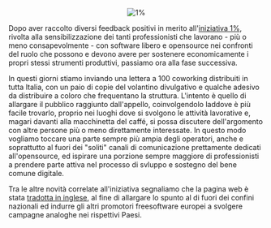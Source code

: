 <!--
.. title: 1% per 100 Coworking
.. slug: 1-per-100-coworking
.. date: 2017-03-16 00:00:00
.. tags: 
.. category: 
.. link: 
.. description: 
.. type: text
.. image_copy: 
.. previewimage:
-->

<p style="text-align: center">
<img src="/assets/posts/images/flyers_1percento.jpg" alt="1%">
</p>

<p>
Dopo aver raccolto diversi feedback positivi in merito all'<a href="{% link _posts/2017-01-10-1.md %}">iniziativa 1%</a>, rivolta alla sensibilizzazione dei tanti professionisti che lavorano - più o meno consapevolmente - con software libero e opensource nei confronti del ruolo che possono e devono avere per sostenere economicamente i propri stessi strumenti produttivi, passiamo ora alla fase successiva.
</p>

<p>
In questi giorni stiamo inviando una lettera a 100 coworking distribuiti in tutta Italia, con un paio di copie del volantino divulgativo e qualche adesivo da distribuire a coloro che frequentano la struttura. L'intento è quello di allargare il pubblico raggiunto dall'appello, coinvolgendolo laddove è più facile trovarlo, proprio nei luoghi dove si svolgono le attività lavorative e, magari davanti alla macchinetta del caffé, si possa discutere dell'argomento con altre persone più o meno direttamente interessate. In questo modo vogliamo toccare una parte sempre più ampia degli operatori, anche e soprattutto al fuori dei "soliti" canali di comunicazione prettamente dedicati all'opensource, ed ispirare una porzione sempre maggiore di professionisti a prendere parte attiva nel processo di svluppo e sostegno del bene comune digitale.
</p>

<p>
Tra le altre novità correlate all'iniziativa segnaliamo che la pagina web è stata <a href="https://www.linux.it/unopercento/en">tradotta in inglese</a>, al fine di allargare lo spunto al di fuori dei confini nazionali ed indurre gli altri promotori freesoftware europei a svolgere campagne analoghe nei rispettivi Paesi.
</p>